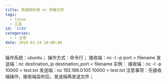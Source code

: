 ```yaml
---
title: 局域网利用 nc 传输文件
tags:
  - linux
  - 工具
id: '1244'
categories:
  - - 分享
date: 2018-01-24 18:00:40
---
```


操作系统：ubuntu； 操作方式：命令行； 接收端：nc -l -p port > filename 发送端：nc destination\_ip destination\_port < filename 实例： 接收端：nc -l -p 10000 > test.txt 发送端：nc 192.168.0.105 10000 < test.txt 注意事项：先接收端操作，接收端监听后，发送端再发送文件；